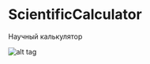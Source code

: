 # ScientificCalculator
Научный калькулятор 

![alt tag](https://sun9-19.userapi.com/impg/v17XuYTUlTOD2zGiZEctRo3hNk3r9ho47HNClw/2ZvDpI0Etrc.jpg?size=1440x720&quality=96&sign=1f9b95423adc894b65c5c20b044bfc47&type=album)
